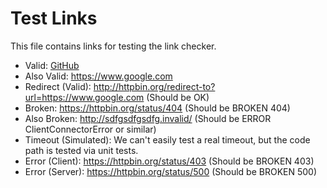 # Test Links

This file contains links for testing the link checker.

- Valid: [GitHub](https://github.com/)
- Also Valid: https://www.google.com
- Redirect (Valid): http://httpbin.org/redirect-to?url=https://www.google.com (Should be OK)
- Broken: https://httpbin.org/status/404 (Should be BROKEN 404)
- Also Broken: http://sdfgsdfgsdfg.invalid/ (Should be ERROR ClientConnectorError or similar)
- Timeout (Simulated): We can't easily test a real timeout, but the code path is tested via unit tests.
- Error (Client): https://httpbin.org/status/403 (Should be BROKEN 403)
- Error (Server): https://httpbin.org/status/500 (Should be BROKEN 500)
 